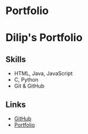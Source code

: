 # Portfolio

# Dilip's Portfolio

## Skills
- HTML, Java, JavaScript
- C, Python
- Git & GitHub

## Links
- [GitHub](https://github.com/Legend-coding)
- [Portfolio](https://legend-coding.github.io/Portfolio)
